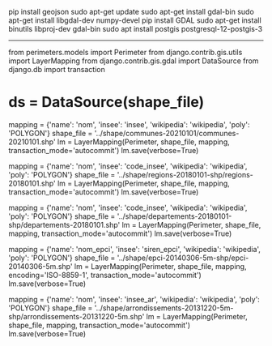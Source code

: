 pip install geojson
sudo apt-get update
sudo apt-get install gdal-bin
sudo apt-get install libgdal-dev numpy-devel
pip install GDAL
sudo apt-get install binutils libproj-dev gdal-bin
sudo apt install postgis postgresql-12-postgis-3

* * *


from perimeters.models import Perimeter
from django.contrib.gis.utils import LayerMapping
from django.contrib.gis.gdal import DataSource
from django.db import transaction


# ds = DataSource(shape_file)

mapping = {'name': 'nom', 'insee': 'insee', 'wikipedia': 'wikipedia', 'poly': 'POLYGON'}
shape_file = '../shape/communes-20210101/communes-20210101.shp'
lm = LayerMapping(Perimeter, shape_file, mapping, transaction_mode='autocommit')
lm.save(verbose=True)

mapping = {'name': 'nom', 'insee': 'code_insee', 'wikipedia': 'wikipedia', 'poly': 'POLYGON'}
shape_file = '../shape/regions-20180101-shp/regions-20180101.shp'
lm = LayerMapping(Perimeter, shape_file, mapping, transaction_mode='autocommit')
lm.save(verbose=True)

mapping = {'name': 'nom', 'insee': 'code_insee', 'wikipedia': 'wikipedia', 'poly': 'POLYGON'}
shape_file = '../shape/departements-20180101-shp/departements-20180101.shp'
lm = LayerMapping(Perimeter, shape_file, mapping, transaction_mode='autocommit')
lm.save(verbose=True)

mapping = {'name': 'nom_epci', 'insee': 'siren_epci', 'wikipedia': 'wikipedia', 'poly': 'POLYGON'}
shape_file = '../shape/epci-20140306-5m-shp/epci-20140306-5m.shp'
lm = LayerMapping(Perimeter, shape_file, mapping, encoding='ISO-8859-1', transaction_mode='autocommit')
lm.save(verbose=True)


mapping = {'name': 'nom', 'insee': 'insee_ar', 'wikipedia': 'wikipedia', 'poly': 'POLYGON'}
shape_file = '../shape/arrondissements-20131220-5m-shp/arrondissements-20131220-5m.shp'
lm = LayerMapping(Perimeter, shape_file, mapping, transaction_mode='autocommit')
lm.save(verbose=True)
